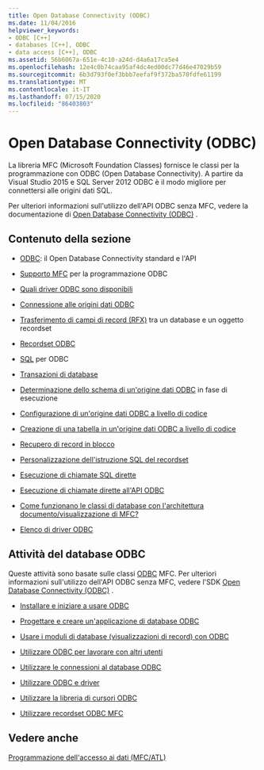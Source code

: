 ```yaml
---
title: Open Database Connectivity (ODBC)
ms.date: 11/04/2016
helpviewer_keywords:
- ODBC [C++]
- databases [C++], ODBC
- data access [C++], ODBC
ms.assetid: 56b6067a-651e-4c10-a24d-d4a6a17ca5e4
ms.openlocfilehash: 12e4c0b74caa95af4dc4ed00dc77d46e47029b59
ms.sourcegitcommit: 6b3d793f0ef3bbb7eefaf9f372ba570fdfe61199
ms.translationtype: MT
ms.contentlocale: it-IT
ms.lasthandoff: 07/15/2020
ms.locfileid: "86403803"
---
```

# <a name="open-database-connectivity-odbc"></a>Open Database Connectivity (ODBC)

La libreria MFC (Microsoft Foundation Classes) fornisce le classi per la programmazione con ODBC (Open Database Connectivity). A partire da Visual Studio 2015 e SQL Server 2012 ODBC è il modo migliore per connettersi alle origini dati SQL.

Per ulteriori informazioni sull'utilizzo dell'API ODBC senza MFC, vedere la documentazione di [Open Database Connectivity (ODBC)](/sql/odbc/microsoft-open-database-connectivity-odbc) .

## <a name="in-this-section"></a>Contenuto della sezione

- [ODBC](odbc-basics.md): il Open Database Connectivity standard e l'API

- [Supporto MFC](odbc-and-mfc.md) per la programmazione ODBC

- [Quali driver ODBC sono disponibili](odbc-driver-list.md)

- [Connessione alle origini dati ODBC](data-source-managing-connections-odbc.md)

- [Trasferimento di campi di record (RFX)](record-field-exchange-rfx.md) tra un database e un oggetto recordset

- [Recordset ODBC](recordset-odbc.md)

- [SQL](sql.md) per ODBC

- [Transazioni di database](transaction-odbc.md)

- [Determinazione dello schema di un'origine dati ODBC](data-source-determining-the-schema-of-the-data-source-odbc.md) in fase di esecuzione

- [Configurazione di un'origine dati ODBC a livello di codice](data-source-programmatically-configuring-an-odbc-data-source.md)

- [Creazione di una tabella in un'origine dati ODBC a livello di codice](data-source-programmatically-creating-a-table-in-an-odbc-data-source.md)

- [Recupero di record in blocco](recordset-fetching-records-in-bulk-odbc.md)

- [Personalizzazione dell'istruzione SQL del recordset](sql-customizing-your-recordsets-sql-statement-odbc.md)

- [Esecuzione di chiamate SQL dirette](sql-making-direct-sql-calls-odbc.md)

- [Esecuzione di chiamate dirette all'API ODBC](odbc-calling-odbc-api-functions-directly.md)

- [Come funzionano le classi di database con l'architettura documento/visualizzazione di MFC?](working-with-documents-and-views.md)

- [Elenco di driver ODBC](odbc-driver-list.md)

## <a name="odbc-database-tasks"></a>Attività del database ODBC

Queste attività sono basate sulle classi [ODBC](odbc-basics.md) MFC. Per ulteriori informazioni sull'utilizzo dell'API ODBC senza MFC, vedere l'SDK [Open Database Connectivity (ODBC)](/sql/odbc/microsoft-open-database-connectivity-odbc) .

- [Installare e iniziare a usare ODBC](installing-and-getting-started-with-odbc.md)

- [Progettare e creare un'applicazione di database ODBC](design-and-create-an-odbc-database-application.md)

- [Usare i moduli di database (visualizzazioni di record) con ODBC](use-database-forms-record-views-with-odbc.md)

- [Utilizzare ODBC per lavorare con altri utenti](use-odbc-to-work-with-other-users.md)

- [Utilizzare le connessioni al database ODBC](work-with-odbc-database-connections.md)

- [Utilizzare ODBC e driver](work-with-odbc-and-drivers.md)

- [Utilizzare la libreria di cursori ODBC](use-the-odbc-cursor-library.md)

- [Utilizzare recordset ODBC MFC](use-mfc-odbc-recordsets.md)

## <a name="see-also"></a>Vedere anche

[Programmazione dell'accesso ai dati (MFC/ATL)](../../data/data-access-programming-mfc-atl.md)
